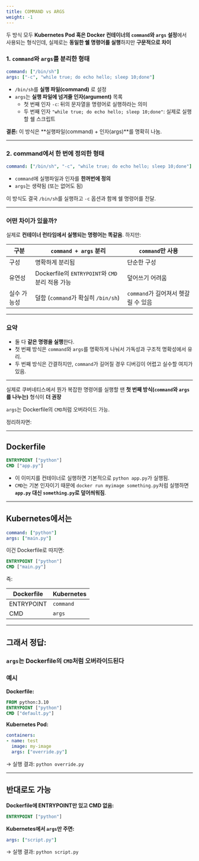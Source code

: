 ```yaml
---
title: COMMAND vs ARGS
weight: -1
---
```

두 방식 모두 **Kubernetes Pod 혹은 Docker 컨테이너의 `command`와 `args` 설정**에서 사용되는 형식인데, 실제로는 **동일한 쉘 명령어를 실행**하지만 **구문적으로 차이**

### 1. `command`와 `args`를 분리한 형태
```yaml
command: ["/bin/sh"]
args: ["-c", "while true; do echo hello; sleep 10;done"]
```

- `/bin/sh`를 **실행 파일(command)** 로 설정
- `args`는 **실행 파일에 넘겨줄 인자(argument)** 목록
  - 첫 번째 인자 `-c`: 뒤의 문자열을 명령어로 실행하라는 의미
  - 두 번째 인자 `"while true; do echo hello; sleep 10;done"`: 실제로 실행할 쉘 스크립트

**결론:** 이 방식은 **실행파일(command) + 인자(args)**를 명확히 나눔.

---

### 2. command에서 한 번에 정의한 형태
```yaml
command: ["/bin/sh", "-c", "while true; do echo hello; sleep 10;done"]
```

- `command`에 실행파일과 인자를 **한꺼번에 정의**
- `args`는 생략됨 (또는 없어도 됨)

이 방식도 결국 `/bin/sh`를 실행하고 `-c` 옵션과 함께 쉘 명령어를 전달.

---

### 어떤 차이가 있을까?
실제로 **컨테이너 런타임에서 실행되는 명령어는 똑같음**. 하지만:

| 구분 | `command + args` 분리 | `command`만 사용 |
|------|------------------------|-------------------|
| 구성 | 명확하게 분리됨        | 단순한 구성       |
| 유연성 | Dockerfile의 `ENTRYPOINT`와 `CMD` 분리 적용 가능 | 덮어쓰기 어려움 |
| 실수 가능성 | 덜함 (`command`가 확실히 `/bin/sh`) | `command`가 길어져서 헷갈릴 수 있음 |

---

### 요약
- 둘 다 **같은 명령을 실행**한다.
- 첫 번째 방식은 `command`와 `args`를 명확하게 나눠서 가독성과 구조적 명확성에서 유리.
- 두 번째 방식은 간결하지만, `command`가 길어질 경우 디버깅이 어렵고 실수할 여지가 있음.

---

실제로 쿠버네티스에서 뭔가 복잡한 명령어를 실행할 땐 **첫 번째 방식(`command`와 `args`를 나누는)** 형식이 **더 권장**


`args`는 Dockerfile의 `CMD`처럼 오버라이드 가능.

정리하자면:

---

## Dockerfile

```Dockerfile
ENTRYPOINT ["python"]
CMD ["app.py"]
```

- 이 이미지를 컨테이너로 실행하면 기본적으로 `python app.py`가 실행됨.
- `CMD`는 기본 인자이기 때문에 `docker run myimage something.py`처럼 실행하면 **`app.py` 대신 `something.py`로 덮어씌워짐**.

---

## Kubernetes에서는

```yaml
command: ["python"]
args: ["main.py"]
```

이건 Dockerfile로 따지면:

```Dockerfile
ENTRYPOINT ["python"]
CMD ["main.py"]
```

즉:

| Dockerfile | Kubernetes |
|------------|------------|
| ENTRYPOINT | `command` |
| CMD        | `args`    |

---

## 그래서 정답:

### `args`는 Dockerfile의 `CMD`처럼 오버라이드된다

### 예시

**Dockerfile:**
```Dockerfile
FROM python:3.10
ENTRYPOINT ["python"]
CMD ["default.py"]
```

**Kubernetes Pod:**
```yaml
containers:
- name: test
  image: my-image
  args: ["override.py"]
```

→ 실행 결과: `python override.py`

---

## 반대로도 가능

**Dockerfile에 ENTRYPOINT만 있고 CMD 없음:**
```Dockerfile
ENTRYPOINT ["python"]
```

**Kubernetes에서 `args`만 주면:**
```yaml
args: ["script.py"]
```

→ 실행 결과: `python script.py`
